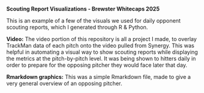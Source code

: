 **Scouting Report Visualizations - Brewster Whitecaps 2025**

This is an example of a few of the visuals we used for daily opponent scouting reports, which I generated through R & Python.

**Video:**
The video portion of this repository is all a project I made, to overlay TrackMan data of each pitch onto the video pulled from Synergy. This was helpful in automating a visual way to show scouting reports while displaying the metrics at the pitch-by-pitch level. It was being shown to hitters daily in order to prepare for the opposing pitcher they would face later that day. 

**Rmarkdown graphics:**
This was a simple Rmarkdown file, made to give a very general overview of an opposing pitcher.
